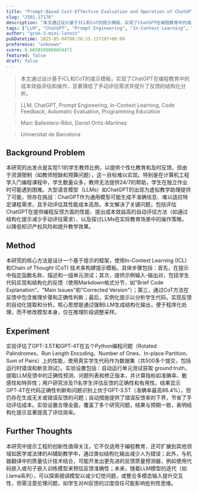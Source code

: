 ```yaml
---
title: "Prompt-Based Cost-Effective Evaluation and Operation of ChatGPT as a Computer Programming Teaching Assistant"
slug: "2501.17176"
description: "本文通过设计基于ICL和CoT的提示模板，实现了ChatGPT在编程教育中的成本效益评估和操作，显著降低了手动评估需求并提升了反馈的结构化分析。"
tags: ["LLM", "ChatGPT", "Prompt Engineering", "In-Context Learning", "Code Feedback", "Automatic Evaluation", "Programming Education"]
author: "grok-3-mini-latest"
pubDatetime: 2025-05-04T08:26:25.137287+00:00
preference: "unknown"
score: 0.6650109866054471
featured: false
draft: false
---
```


> 本文通过设计基于ICL和CoT的提示模板，实现了ChatGPT在编程教育中的成本效益评估和操作，显著降低了手动评估需求并提升了反馈的结构化分析。

> LLM, ChatGPT, Prompt Engineering, In-Context Learning, Code Feedback, Automatic Evaluation, Programming Education 

> Marc Ballestero-Ribó, Daniel Ortiz-Martínez

> Universitat de Barcelona 

## Background Problem

本研究的出发点是实现1:1的学生教师比例，以提供个性化教育和及时反馈，但由于资源限制（如教师短缺和预算问题），这一目标难以实现。特别是在计算机工程学入门编程课程中，学生数量众多，教师无法提供24/7的帮助，学生在独立作业时可能遇到困难。大型语言模型（LLMs）如ChatGPT的出现为虚拟教学助理提供了可能，但存在挑战：ChatGPT作为通用模型可能生成不准确信息、难以适应特定课程需求，且手动评估其性能成本高昂。本文解决了关键问题，包括评估ChatGPT在提供编程反馈方面的性能、提出成本效益高的自动评估方法（如通过结构化提示减少手动评估需求）、以及探讨LLMs在实际教育场景中的操作策略，以降低知识产权风险和提升教学效果。

## Method

本研究的核心方法是设计一个基于提示的框架，使用In-Context Learning (ICL) 和Chain of Thought (CoT) 技术来构建提示模板。具体步骤包括：首先，在提示中指定函数名称、描述和一组单元测试；其次，提供示例输入-输出对，包括学生代码实现和结构化的反馈（使用Markdown格式分节，如"Brief Code Explanation"、"Main Issues"和"Corrected Version"）；第三，通过CoT方法在反馈中包含推理步骤和正确性判断；最后，实例化提示以分析学生代码，实现反馈的自动化提取和分析。核心思想是通过强制LLM生成结构化输出，便于程序化处理，而不修改模型本身，仅在推理阶段调整采样。

## Experiment

实验评估了GPT-3.5T和GPT-4T在五个Python编程问题（Rotated Palindromes、Run Length Encoding、Number of Ones、In-place Partition、Sum of Pairs）上的性能，使用真实学生代码作为数据集（共500多个提交，包括运行时错误和断言测试）。实验设置包括：自动运行单元测试获取 ground truth，提取LLM反馈中的正确性预测、问题列表和修正版本，并计算指标如准确率、敏感性和特异性；用户研究涉及11名学生评估反馈的正确性和有用性。结果显示GPT-4T在代码正确性判断和问题识别上优于GPT-3.5T（准确率最高86.4%），但仍存在生成无关或错误反馈的问题；自动措施提供了错误反馈率的下界，节省了手动评估成本。实验设置合理全面，覆盖了多个研究问题，结果与预期一致，表明结构化提示显著提高了评估效率。

## Further Thoughts 

本研究中提示工程的创新性值得关注，它不仅适用于编程教育，还可扩展到其他领域如医学或法律的AI辅助教学中，通过类似结构化输出减少人为错误；此外，与机器翻译中的质量估计技术结合，可能开发出更先进的反馈质量预测器，例如使用代码嵌入或句子嵌入训练模型来预估反馈准确性；未来，随着LLM模型的迭代（如Llama系列），可以探索细调模型以减少幻觉问题，或整合多模态输入提升交互性，但需注意伦理问题，如学生对AI反馈的过度信任可能影响批判性思维。